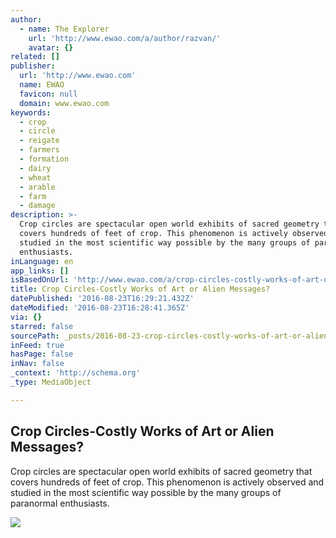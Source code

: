 ```yaml
---
author:
  - name: The Explorer
    url: 'http://www.ewao.com/a/author/razvan/'
    avatar: {}
related: []
publisher:
  url: 'http://www.ewao.com'
  name: EWAO
  favicon: null
  domain: www.ewao.com
keywords:
  - crop
  - circle
  - reigate
  - farmers
  - formation
  - dairy
  - wheat
  - arable
  - farm
  - damage
description: >-
  Crop circles are spectacular open world exhibits of sacred geometry that
  covers hundreds of feet of crop. This phenomenon is actively observed and
  studied in the most scientific way possible by the many groups of paranormal
  enthusiasts.
inLanguage: en
app_links: []
isBasedOnUrl: 'http://www.ewao.com/a/crop-circles-costly-works-of-art-or-alien-messages/'
title: Crop Circles-Costly Works of Art or Alien Messages?
datePublished: '2016-08-23T16:29:21.432Z'
dateModified: '2016-08-23T16:28:41.365Z'
via: {}
starred: false
sourcePath: _posts/2016-08-23-crop-circles-costly-works-of-art-or-alien-messages.md
inFeed: true
hasPage: false
inNav: false
_context: 'http://schema.org'
_type: MediaObject

---
```

<article style=""><h1>Crop Circles-Costly Works of Art or Alien Messages?</h1><p>Crop circles are spectacular open world exhibits of sacred geometry that covers hundreds of feet of crop. This phenomenon is actively observed and studied in the most scientific way possible by the many groups of paranormal enthusiasts.</p><img src="http://www.ewao.com/wp-content/uploads/2016/08/crop-alien-head.jpg" /></article>